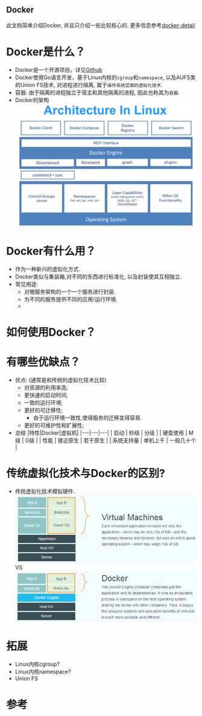 
Docker
---
此文档简单介绍Docker, 并且只介绍一些比较核心的. 更多信息参考[docker-detail](./docker-detail.md)

# Docker是什么？
* Docker是一个开源项目。详见[Github](https://github.com/moby/moby)
* Docker使用Go语言开发，基于Linux内核的`cgroup`和`namespace`, 以及AUFS类的Union FS技术, 对进程进行隔离, 属于`操作系统层面的虚拟化技术`.
* 容器: 由于隔离的进程独立于宿主和其他隔离的进程, 因此也称其为`容器`.
* Docker的架构
![](./docker-on-linux.png)

# Docker有什么用？
* 作为一种新兴的虚拟化方式.
* Docker类似与集装箱,对不同的东西进行标准化, 以及封装使其互相独立.
* 常见用途:
  * 对微服务架构的一个一个服务进行封装.
  * 为不同的服务提供不同的应用/运行环境.
  * 

# 如何使用Docker？



# 有哪些优缺点？
* 优点: (通常是和传统的虚拟化技术比较)
  * 对资源的利用率高;
  * 更快速的启动时间;
  * 一致的运行环境;
  * 更好的可迁移性;
    * 由于运行环境一致性,使得服务的迁移变得容易.
  * 更好的可维护性和扩展性;
* 总结
|特性|Docker|虚拟机|
|---|---|---|
| 启动 | 秒级 | 分级 |
| 硬盘使用 | M级 | G级 |
| 性能 | 接近原生 | 若于原生 |
| 系统支持量 | 单机上千 | 一般几十个 | 


# 传统虚拟化技术与Docker的区别?
* 传统虚拟化技术模拟硬件.
![](virtualization.png)
VS
![](docker.png)


# 拓展
* Linux内核cgroup?
* Linux内核namespace?
* Union FS

# 参考
